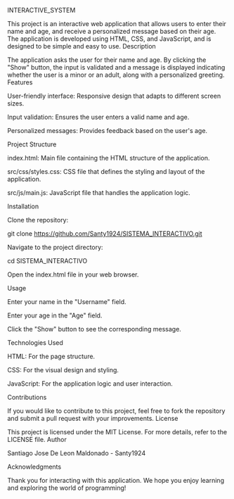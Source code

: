 INTERACTIVE_SYSTEM

This project is an interactive web application that allows users to enter their name and age, and receive a personalized message based on their age. The application is developed using HTML, CSS, and JavaScript, and is designed to be simple and easy to use.
Description

The application asks the user for their name and age. By clicking the "Show" button, the input is validated and a message is displayed indicating whether the user is a minor or an adult, along with a personalized greeting.
Features

User-friendly interface: Responsive design that adapts to different screen sizes.

Input validation: Ensures the user enters a valid name and age.

Personalized messages: Provides feedback based on the user's age.

Project Structure

index.html: Main file containing the HTML structure of the application.

src/css/styles.css: CSS file that defines the styling and layout of the application.

src/js/main.js: JavaScript file that handles the application logic.

Installation

Clone the repository:

git clone https://github.com/Santy1924/SISTEMA_INTERACTIVO.git

Navigate to the project directory:

cd SISTEMA_INTERACTIVO

Open the index.html file in your web browser.

Usage

Enter your name in the "Username" field.

Enter your age in the "Age" field.

Click the "Show" button to see the corresponding message.

Technologies Used

HTML: For the page structure.

CSS: For the visual design and styling.

JavaScript: For the application logic and user interaction.

Contributions

If you would like to contribute to this project, feel free to fork the repository and submit a pull request with your improvements.
License

This project is licensed under the MIT License. For more details, refer to the LICENSE file.
Author

Santiago Jose De Leon Maldonado - Santy1924

Acknowledgments

Thank you for interacting with this application. We hope you enjoy learning and exploring the world of programming!